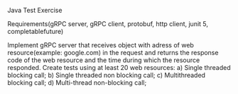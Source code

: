 Java Test Exercise

Requirements(gRPC server, gRPC client, protobuf, http client, junit 5, completablefuture)

Implement gRPC server that receives object with adress of web resource(example: google.com) in the request and returns the response code of the web resource and the time during which the resource responded. Create tests using at least 20 web resources:
           a) Single threaded blocking call;
           b) Single threaded non blocking call;
           c) Multithreaded blocking call;
           d) Multi-thread non-blocking call;
